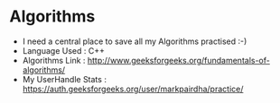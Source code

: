 # Algorithms 
* I need a central place to save all my Algorithms practised :-)
* Language Used : C++
* Algorithms Link : http://www.geeksforgeeks.org/fundamentals-of-algorithms/
* My UserHandle Stats : https://auth.geeksforgeeks.org/user/markpairdha/practice/
